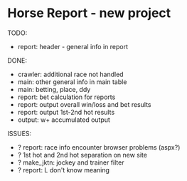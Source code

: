 # Horse Report - new project
TODO:
* report: header - general info in report


DONE:
* crawler: additional race not handled
* main: other general info in main table
* main: betting, place, ddy
* report: bet calculation for reports
* report: output overall win/loss and bet results
* report: output 1st-2nd hot results
* output: w+ accumulated output

ISSUES:
* ? report: race info encounter browser problems (aspx?)
* ? 1st hot and 2nd hot separation on new site
* ? make_jktn: jockey and trainer filter
* ? report: L don't know meaning